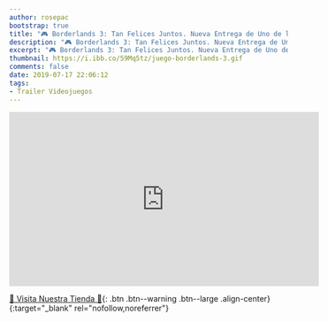 ```yaml
---
author: rosepac
bootstrap: true
title: "🎮 Borderlands 3: Tan Felices Juntos. Nueva Entrega de Uno de los Mejores FPS"
description: "🎮 Borderlands 3: Tan Felices Juntos. Nueva Entrega de Uno de los Mejores FPS"
excerpt: "🎮 Borderlands 3: Tan Felices Juntos. Nueva Entrega de Uno de los Mejores FPS"
thumbnail: https://i.ibb.co/59Mq5tz/juego-borderlands-3.gif
comments: false
date: 2019-07-17 22:06:12
tags:
- Trailer Videojuegos
---
```


<iframe width="560" height="315" src="https://www.youtube.com/embed/TVdooLpACbI" frameborder="0" allow="accelerometer; autoplay; encrypted-media; gyroscope; picture-in-picture" allowfullscreen></iframe>

[🎁 Visita Nuestra Tienda 🎁](https://www.amazon.es/shop/cibercursos){: .btn .btn--warning .btn--large .align-center}{:target="_blank" rel="nofollow,noreferrer"}